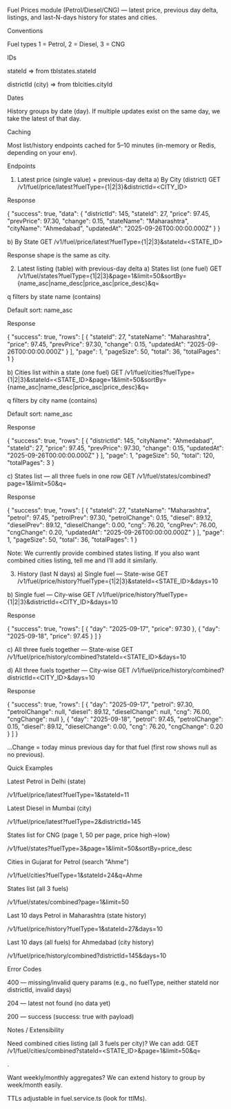 Fuel Prices module (Petrol/Diesel/CNG) — latest price, previous day delta, listings, and last-N-days history for states and cities.

Conventions

Fuel types
1 = Petrol, 2 = Diesel, 3 = CNG

IDs

stateId ⇒ from tblstates.stateId

districtId (city) ⇒ from tblcities.cityId

Dates

History groups by date (day). If multiple updates exist on the same day, we take the latest of that day.

Caching

Most list/history endpoints cached for 5–10 minutes (in-memory or Redis, depending on your env).

Endpoints
1) Latest price (single value) + previous-day delta
a) By City (district)
GET /v1/fuel/price/latest?fuelType={1|2|3}&districtId=<CITY_ID>

Response

{
  "success": true,
  "data": {
    "districtId": 145,
    "stateId": 27,
    "price": 97.45,
    "prevPrice": 97.30,
    "change": 0.15,
    "stateName": "Maharashtra",
    "cityName": "Ahmedabad",
    "updatedAt": "2025-09-26T00:00:00.000Z"
  }
}


b) By State
GET /v1/fuel/price/latest?fuelType={1|2|3}&stateId=<STATE_ID>

Response shape is the same as city.

2) Latest listing (table) with previous-day delta
a) States list (one fuel)
GET /v1/fuel/states?fuelType={1|2|3}&page=1&limit=50&sortBy={name_asc|name_desc|price_asc|price_desc}&q=<search>

q filters by state name (contains)

Default sort: name_asc

Response

{
  "success": true,
  "rows": [
    { "stateId": 27, "stateName": "Maharashtra", "price": 97.45, "prevPrice": 97.30, "change": 0.15, "updatedAt": "2025-09-26T00:00:00.000Z" }
  ],
  "page": 1, "pageSize": 50, "total": 36, "totalPages": 1
}

b) Cities list within a state (one fuel)
GET /v1/fuel/cities?fuelType={1|2|3}&stateId=<STATE_ID>&page=1&limit=50&sortBy={name_asc|name_desc|price_asc|price_desc}&q=<search>

q filters by city name (contains)

Default sort: name_asc

Response

{
  "success": true,
  "rows": [
    { "districtId": 145, "cityName": "Ahmedabad", "stateId": 27, "price": 97.45, "prevPrice": 97.30, "change": 0.15, "updatedAt": "2025-09-26T00:00:00.000Z" }
  ],
  "page": 1, "pageSize": 50, "total": 120, "totalPages": 3
}

c) States list — all three fuels in one row
GET /v1/fuel/states/combined?page=1&limit=50&q=<search>

Response

{
  "success": true,
  "rows": [
    {
      "stateId": 27,
      "stateName": "Maharashtra",
      "petrol": 97.45, "petrolPrev": 97.30, "petrolChange": 0.15,
      "diesel": 89.12, "dieselPrev": 89.12, "dieselChange": 0.00,
      "cng": 76.20,   "cngPrev": 76.00,   "cngChange": 0.20,
      "updatedAt": "2025-09-26T00:00:00.000Z"
    }
  ],
  "page": 1, "pageSize": 50, "total": 36, "totalPages": 1
}

Note: We currently provide combined states listing. If you also want combined cities listing, tell me and I’ll add it similarly.

3) History (last N days)
a) Single fuel — State-wise
GET /v1/fuel/price/history?fuelType={1|2|3}&stateId=<STATE_ID>&days=10

b) Single fuel — City-wise
GET /v1/fuel/price/history?fuelType={1|2|3}&districtId=<CITY_ID>&days=10

Response

{
  "success": true,
  "rows": [
    { "day": "2025-09-17", "price": 97.30 },
    { "day": "2025-09-18", "price": 97.45 }
  ]
}

c) All three fuels together — State-wise
GET /v1/fuel/price/history/combined?stateId=<STATE_ID>&days=10

d) All three fuels together — City-wise
GET /v1/fuel/price/history/combined?districtId=<CITY_ID>&days=10

Response

{
  "success": true,
  "rows": [
    {
      "day": "2025-09-17",
      "petrol": 97.30, "petrolChange": null,
      "diesel": 89.12, "dieselChange": null,
      "cng": 76.00,    "cngChange": null
    },
    {
      "day": "2025-09-18",
      "petrol": 97.45, "petrolChange": 0.15,
      "diesel": 89.12, "dieselChange": 0.00,
      "cng": 76.20,    "cngChange": 0.20
    }
  ]
}

...Change = today minus previous day for that fuel (first row shows null as no previous).

Quick Examples

Latest   Petrol in Delhi (state)       

/v1/fuel/price/latest?fuelType=1&stateId=11

Latest Diesel in Mumbai (city)

/v1/fuel/price/latest?fuelType=2&districtId=145                          

States list for CNG (page 1, 50 per page, price high→low)

/v1/fuel/states?fuelType=3&page=1&limit=50&sortBy=price_desc

Cities in Gujarat for Petrol (search "Ahme")

/v1/fuel/cities?fuelType=1&stateId=24&q=Ahme

States list (all 3 fuels)

/v1/fuel/states/combined?page=1&limit=50

Last 10 days Petrol in Maharashtra (state history)

/v1/fuel/price/history?fuelType=1&stateId=27&days=10

Last 10 days (all fuels) for Ahmedabad (city history)

/v1/fuel/price/history/combined?districtId=145&days=10

Error Codes

400 — missing/invalid query params (e.g., no fuelType, neither stateId nor districtId, invalid days)

204 — latest not found (no data yet)

200 — success (success: true with payload)

Notes / Extensibility

Need combined cities listing (all 3 fuels per city)?
We can add: GET /v1/fuel/cities/combined?stateId=<STATE_ID>&page=1&limit=50&q=<search>.
                                                                                                        
Want weekly/monthly aggregates? We can extend history to group by week/month easily.                      

TTLs adjustable in fuel.service.ts (look for ttlMs).







